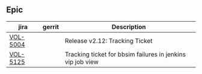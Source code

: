 

Epic
----
    
| jira | gerrit | Description |
| -----| ------ | ------------|
| [VOL-5004](https://jira.opencord.org/browse/VOL-5004) | | Release v2.12: Tracking Ticket |
| [VOL-5125](https://jira.opencord.org/browse/VOL-5125) | | Tracking ticket for bbsim failures in jenkins vip job view |
